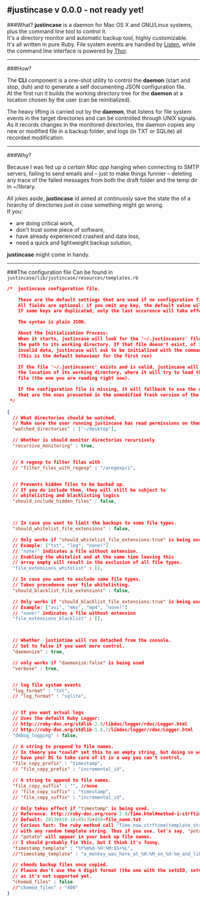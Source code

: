 #justincase
v 0.0.0 - not ready yet!
---

###What?
__justincase__ is a daemon for Mac OS X and GNU/Linux systems, plus the command line tool to control it.  
It's a directory monitor and automatic backup tool, highly customizable.  
It's all written in pure Ruby. File system events are handled by [Listen](https://github.com/guard/listen), while the command line interface is powered by [Thor](https://github.com/wycats/thor).

___

###How?

The __CLI__ component is a one-shot utility to control the __daemon__ (start and stop, duh) and to generate a self documenting JSON configuration file.  
At the first run it builds the working directory tree for the __daemon__ at a location chosen by the user (can be reinitialized).
  
The heavy lifting is carried out by the __daemon__, that listens for file system events in the target directories and can be controlled through UNIX signals.  
As it records changes in the monitored directories, the daemon copies any new or modified file in a backup folder, and logs (in TXT or SQLite) all recorded modification.  


---

###Why?

Because I was fed up _a certain Mac app_ hanging when connecting to SMTP servers, failing to send emails and – just to make things funnier – deleting any trace of the failed messages from both the draft folder and the temp dir in ~/library.  

All jokes aside, __justincase__ id aimed at continuosly save the state the of a hirarchy of directories _just in case_ something might go wrong.  
If you:

* are doing critical work,
* don't trust some piece of software,
* have already experienced crashed and data loss,
* need a quick and lightweight backup solution,

__justincase__ might come in handy.


___

###The configuration file
Can be found in `justincase/lib/justincase/resources/templates.rb`

```JSON
/*  justincase configuration file.

    These are the default settings that are used if no configuration file is provided.
    All fields are optional: if you omit any key, the default value will be used.
    If some keys are duplicated, only the last occurence will take effect.

    The syntax is plain JSON.

    About the Initialization Process:
    When it starts, justincase will look for the '~/.justincaserc' file, which contains
    the path to its working directory. If that file doesn't exist, of if it cointains
    invalid data, justincase will ask to be initialized with the command 'justincase setup'.
    (This is the default behaviour for the first run)

    If the file '~/.justincaserc' exists and is valid, justincase will use it to determine
    the location of its working directory, where it will try to load the configuration
    file (the one you are reading right now).

    If the configuration file is missing, it will fallback to use the default settings,
    that are the ones presented in the unmodified fresh version of the current file.
 */
 
{
  // What directories should be watched.
  // Make sure the user running justincase has read permissions on them
  "watched_directories" : ["~/desktop"],

  // Whether is should monitor directories recursively
  "recursive_monitoring" : true,


  // A regexp to filter files with
  // "filter_files_with_regexp" : "/aregexp/i",


  // Prevents hidden files to be backed up.
  // If you do include them, they will still be subject to
  // whitelisting and blacklisting logics
  "should_include_hidden_files" : false,



  // In case you want to limit the backups to some file types.
  "should_whitelist_file_extensions" : false,

  // Only works if "should_whitelist_file_extensions:true" is being used.
  // Example: ["txt", "log", "none!"]
  // "none!" indicates a file without extension.
  // Enabling the whitelist and at the same time leaving this
  // array empty will result in the exclusion of all file types.
  "file_extensions_whitelist" : [],

  // In case you want to exclude some file types.
  // Takes precedence over file whitelisting.
  "should_blacklist_file_extensions" : false,

  // Only works if "should_blacklist_file_extensions:true" is being used.
  // Example: ["avi", "mkv", "mp4", "none!"]
  // "none!" indicates a file without extension
  "file_extensions_blacklist" : [],



  // Whether  justintime will run detached from the console.
  // Set to false if you want more control.
  "daemonize" : true,

  // only works if "daemonize:false" is being used
  "verbose" : true,


  // log file system events
  "log_format" : "txt",
  // "log_format" : "sqlite",


  // If you want actual logs
  // Uses the default Ruby Logger:
  // http://ruby-doc.org/stdlib-2.0/libdoc/logger/rdoc/Logger.html
  // http://ruby-doc.org/stdlib-1.8.7/libdoc/logger/rdoc/Logger.html
  "debug_logging" : false,

  // A string to prepend to file names.
  // In theory you *could* set this to an empty string, but doing so would
  // have your OS to take care of it in a way you can't control.
  "file_copy_prefix" : "timestamp",
  // "file_copy_prefix" : "incremental_id",

  // A string to append to file names.
  "file_copy_suffix" : "", //none
  // "file_copy_suffix" : "timestamp",
  // "file_copy_suffix" : "incremental_id",

  // Only takes effect if "timestamp" is being used.
  // Reference: http://ruby-doc.org/core-2.0/Time.html#method-i-strftime
  // Default: 20130410-18:49:35+459-file_name.txt
  // Curious fact: The ruby method call "Time.now.strftime(template_str)" will work
  // with any random template string. Thus if you use, let's say, "potato", then
  // "potato" will appear in your back up file names.
  // I should probably fix this, but I think it's funny.
  "timestamp_template" : "%Y%m%d-%H:%M:$S+%L",
  //"timestamp_template" : "a_monkey_was_here_at_%H:%M_on_%d-%m_and_liked_what_she_saw",

  // chmods backup files once copied.
  // Please don't use the 4 digit format (the one with the setUID, setGID, StickyBit),
  // as it's not supported yet.
  "chomod_files" : false
  //"chomod_files" : "400"
}
```

